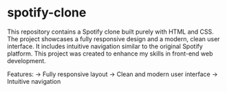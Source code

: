 # spotify-clone

This repository contains a Spotify clone built purely with HTML and CSS. The project showcases a fully responsive design and a modern, clean user interface. It includes intuitive navigation similar to the original Spotify platform. This project was created to enhance my skills in front-end web development.

Features:
-> Fully responsive layout
-> Clean and modern user interface
-> Intuitive navigation

